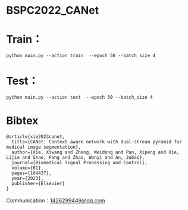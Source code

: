 # BSPC2022_CANet

# Train：

    python main.py --action train  --epoch 50 --batch_size 4

# Test：

    python main.py --action test  --epoch 50 --batch_size 4




# Bibtex

    @article{xie2023canet,
      title={CANet: Context aware network with dual-stream pyramid for medical image segmentation},
      author={Xie, Xiwang and Zhang, Weidong and Pan, Xipeng and Xie, Lijie and Shao, Feng and Zhao, Wenyi and An, Jubai},
      journal={Biomedical Signal Processing and Control},
      volume={81},
      pages={104437},
      year={2023},
      publisher={Elsevier}
    }







Communication：1426299449@qq.com

